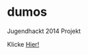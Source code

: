 dumos
=============

Jugendhackt 2014 Projekt

Klicke [Hier!](http://jugendhackt.github.io/dumos/web)